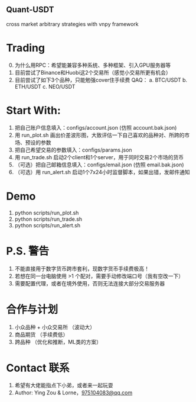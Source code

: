 ## Quant-USDT
cross market arbitrary strategies with vnpy framework


# Trading
0. 为什么用RPC：希望能兼容多种系统、多种框架、引入GPU服务器等
1. 目前尝试了Binance和Huobi这2个交易所（感觉小交易所更有机会）
2. 目前尝试了如下3个品种，只能勉强cover住手续费 QAQ：
    a. BTC/USDT
    b. ETH/USDT
    c. NEO/USDT


# Start With:
1. 把自己账户信息填入：configs/account.json (仿照 account.bak.json)
2. 用 run_plot.sh 画出价差波形图，大致评估一下自己喜欢的品种对、所跨的市场、预设的参数
3. 把自己希望交易的参数填入：configs/params.json
4. 用 run_trade.sh 启动2个client和1个server，用于同时交易2个市场的货币
5. （可选）把自己邮箱信息填入：configs/email.json (仿照 email.bak.json)
6. （可选）用 run_alert.sh 启动1个7x24小时监督脚本，如果出错，发邮件通知


# Demo
1. python scripts/run_plot.sh
2. python scripts/run_trade.sh
3. python scripts/run_alert.sh


# P.S. 警告
1. 不能直接用于数字货币跨市套利，现数字货币手续费极高！
2. 若想在同一台电脑使用 >1 个配对，需要手动修改端口号（我有空改一下）
3. 需要配置代理，或者在境外使用，否则无法连接大部分交易服务器


# 合作与计划
1. 小众品种 + 小众交易所 （波动大）
2. 商品期货 （手续费低）
3. 跨品种 （优化和推断，ML类的方案）


# Contact 联系
1. 希望有大佬能指点下小弟，或者来一起玩耍
2. Author: Ying Zou & Lorne，975104083@qq.com

